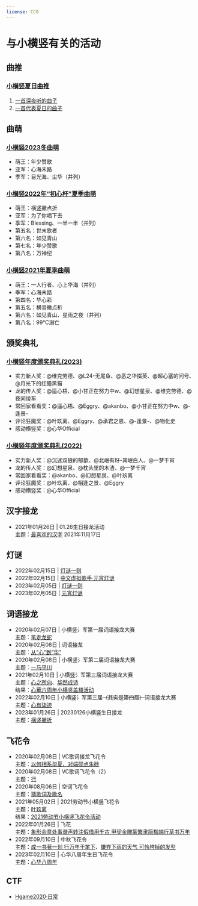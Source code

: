 ```yaml
---
license: CC0
---
```


# 与小横竖有关的活动

## 曲推
### [小横竖夏日曲推](https://www.bilibili.com/video/BV1G7411k7cx/#reply178992236352)
1. [一首深夜听的曲子](https://www.bilibili.com/video/BV1G7411k7cx/#reply178992586384)
2. [一首代表夏日的曲子](https://www.bilibili.com/video/BV1G7411k7cx/#reply179167023936)

## 曲萌

### [小横竖2023冬曲萌](https://www.bilibili.com/video/av85002656/#reply150786237328)

- 萌王：年少赞歌
- 亚军：心海未路
- 季军：目光海、尘华（并列）

### [小横竖2022年“初心杯”夏季曲萌](https://www.bilibili.com/video/av85002656/#reply128321410176)

- 萌王：横竖撇点折
- 亚军：为了你唱下去
- 季军：Blessing、一半一半（并列）
- 第五名：世末歌者
- 第六名：如见青山
- 第七名：年少赞歌
- 第八名：万神纪

### [小横竖2021年夏季曲萌](https://www.bilibili.com/video/av85002656/#reply5388446157)

- 萌王：一人行者、心上华海（并列）
- 季军：心海未路
- 第四名：华心彩
- 第五名：横竖撇点折
- 第六名：如见青山、星雨之夜（并列）
- 第八名：99°C溺亡

## 颁奖典礼

### [小横竖年度颁奖典礼(2023)](https://www.bilibili.com/video/av85002656/#reply149126590800)

- 实力新人奖：@维克劳德、@L24-无尾鱼、@恶之华掇英、@超心塞的问号、@月光下的红瞳黑猫
- 龙的传人奖：@遥心梧、@小甘正在努力中w、@幻想星泉、@维克劳德、@夜间绫车
- 常回家看看奖：@遥心梧、@Eggry、@akanbo、@小甘正在努力中w、@-逢景-
- 评论狂魔奖：@叶玖离、@Eggry、@承君之恩、@-逢景-、@物化史
- 感动横竖奖：@心华Official

### [小横竖年度颁奖典礼(2022)](https://www.bilibili.com/read/cv15010054)

- 实力新人奖：@沉迷双狼的郁歆、@北岷有籽-其岷白人、@一梦千宵
- 龙的传人奖：@幻想星泉、@枕头里的木渣、@一梦千宵
- 常回家看看奖：@akanbo、@幻想星泉、@叶玖离
- 评论狂魔奖：@叶玖离、@相逢之景、@Eggry
- 感动横竖奖：@心华Official

## 汉字接龙

- 2021年01月26日 \| 01.26生日接龙活动  
  主题：[最喜欢的汉字](https://www.bilibili.com/video/av85002656/#reply4003155868)
  2021年11月17日

## 灯谜

- 2022年02月15日 \| [灯谜一则](https://www.bilibili.com/video/av85002656/#reply102469010896)
- 2022年02月15日 \| [中文虚拟歌手·元宵灯谜](https://t.bilibili.com/627443319785076216)
- 2023年02月05日 \| [灯谜一则](https://www.bilibili.com/video/av85002656/#reply150968242336)
- 2023年02月05日 \| [元宵灯谜](https://www.bilibili.com/video/av85002656/#reply150988873456)

## 词语接龙

- 2020年02月07日 \| 小横竖氵军第一届词语接龙大赛  
  主题：[笔走龙蛇](https://www.bilibili.com/video/av85002656/#reply2343775950)  
- 2020年02月08日 \| 词语接龙   
  主题：[从“心”到“华”](https://www.bilibili.com/video/av85002656/#reply2346604187) 
- 2020年02月08日 \| 小横竖氵军第二届词语接龙大赛  
  主题：[一马平川](https://www.bilibili.com/video/av85002656/#reply2346808820)
- 2021年02月10日 \| 小横竖氵军第三届词语接龙大赛  
  主题：[心之所向](https://www.bilibili.com/video/av85002656/#reply4098373645)、[华然成诗](https://www.bilibili.com/video/av85002656/#reply4098382684)  
  结果：[心華六周年小横竖盖楼活动](https://eggry.com/XinHua6th/)
- 2022年02月10日 \| 小横竖氵军第三届~~（其实是第四届）~~词语接龙大赛  
  主题：[心有柒迹](https://www.bilibili.com/video/av85002656/#reply101861832736)
- 2023年01月26日 \| 20230126小横竖生日接龙  
  主题：[横竖撇折](https://www.bilibili.com/video/av85002656/#reply149201853088)

## 飞花令

- 2020年02月08日 \| VC歌词接龙飞花令  
  主题：[以何相系华夏，对端砚点朱砂](https://www.bilibili.com/video/av85002656/#reply2347606646)
- 2020年02月08日 \| VC歌词飞花令（2）  
  主题：[行](https://www.bilibili.com/video/av85002656/#reply2346802869)
- 2020年08月06日 \| 空词飞花令  
  主题：[猜歌词及歌名](https://www.bilibili.com/video/av85002656/#reply3300773255)
- 2021年05月02日 \| 2021劳动节小横竖飞花令  
  主题：[叶玖离](https://www.bilibili.com/video/av85002656/#reply4502367846)  
  结果：[2021劳动节小横竖飞花令活动](https://eggry.com/2021-05-01-FeiHuaLing/)
- 2022年01月26日 \| 飞花  
  主题：[象形会意处事谐声转注假借用千古 甲契金雕篆繁隶简楷端行草书万年](https://www.bilibili.com/video/av85002656/#reply3300773255)
- 2022年09月10日 \| 中秋飞花令  
  主题：[成一书著一划 行万年于笔下](https://www.bilibili.com/video/av85002656/#reply129535475952)、[嫌弃下雨的天气 可怜垮掉的发型](https://www.bilibili.com/video/av85002656/#reply129537461760)
- 2023年02月10日 \| 心华八周年生日飞花令  
  主题：[心华八周年](https://www.bilibili.com/video/av85002656/#reply149201853088)

## CTF
- [Hgame2020·日常](https://github.com/vidar-team/Hgame2020_writeup/blob/master/week3/HGAME%202020%20Week3%20Official%20Writeup.pdf)